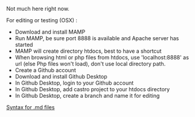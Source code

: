 Not much here right now.

For editing or testing (OSX) :
* Download and install MAMP
* Run MAMP, be sure port 8888 is available and Apache server has started
* MAMP will create directory htdocs, best to have a shortcut
* When browsing html or php files from htdocs, use 'localhost:8888' as url (else Php files won't load), don't use local directory path.
* Create a Github account
* Download and install Github Desktop
* In Github Desktop, login to your Github account
* In Github Desktop, add castro project to your htdocs directory
* In Github Desktop, create a branch and name it for editing

[Syntax for .md files](https://en.wikipedia.org/wiki/Markdown)
